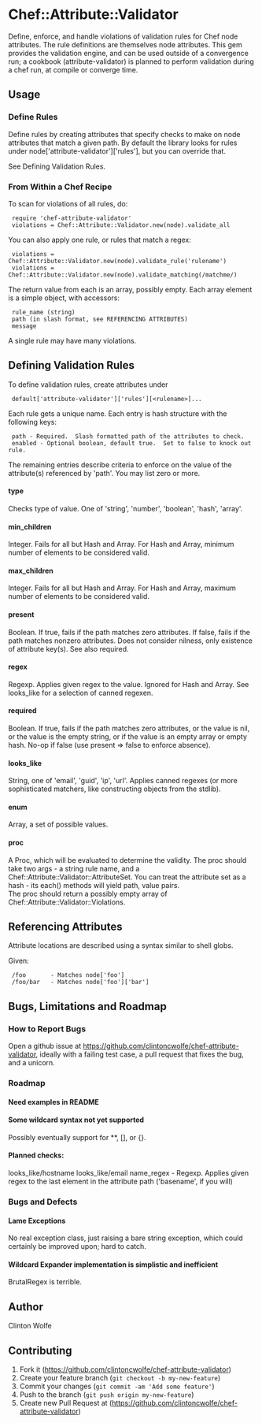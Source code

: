 # Chef::Attribute::Validator

Define, enforce, and handle violations of validation rules for Chef node
attributes.  The rule definitions are themselves node attributes.  This 
gem provides the validation engine, and can be used outside of a 
convergence run; a cookbook (attribute-validator) is planned to perform
validation during a chef run, at compile or converge time.

## Usage

### Define Rules

Define rules by creating attributes that specify checks to make on node 
attributes that match a given path.  By default the library looks for rules
under node['attribute-validator']['rules'], but you can override that.

See Defining Validation Rules.

### From Within a Chef Recipe

To scan for violations of all rules, do:

     require 'chef-attribute-validator'
     violations = Chef::Attribute::Validator.new(node).validate_all

You can also apply one rule, or rules that match a regex:

     violations = Chef::Attribute::Validator.new(node).validate_rule('rulename')
     violations = Chef::Attribute::Validator.new(node).validate_matching(/matchme/)

The return value from each is an array, possibly empty.  Each array element is a simple object, with accessors:

     rule_name (string)
     path (in slash format, see REFERENCING ATTRIBUTES)
     message

A single rule may have many violations.

## Defining Validation Rules

To define validation rules, create attributes under 

     default['attribute-validator']['rules'][<rulename>]...

Each rule gets a unique name.  Each entry is hash structure with the following keys:

     path - Required.  Slash formatted path of the attributes to check.  
     enabled - Optional boolean, default true.  Set to false to knock out rule.

The remaining entries describe criteria to enforce on the value of the attribute(s) 
referenced by 'path'.  You may list zero or more.

#### type 

Checks type of value.  One of 'string', 'number', 'boolean', 'hash', 'array'.

#### min_children

Integer.  Fails for all but Hash and Array.  For Hash and Array, minimum number of elements to be considered valid.

#### max_children 

Integer.  Fails for all but Hash and Array.  For Hash and Array, maximum number of elements to be considered valid.

#### present

Boolean.  If true, fails if the path matches zero attributes.  If false, fails if the path matches nonzero attributes.  Does not consider nilness, only existence of attribute key(s).  See also required.

#### regex

Regexp.  Applies given regex to the value.  Ignored for Hash and Array.  See looks_like for a selection of canned regexen.

#### required

Boolean.  If true, fails if the path matches zero attributes, or the value is nil, or the value is the empty string, or if the value is an empty array or empty hash.  No-op if false (use present => false to enforce absence).

#### looks_like

String, one of 'email', 'guid', 'ip', 'url'.  Applies canned regexes (or more sophisticated matchers, like constructing objects from the stdlib).

#### enum

Array, a set of possible values.

#### proc 

A Proc, which will be evaluated to determine the validity.  The proc should take two args - a string rule name, and a Chef::Attribute::Validator::AttributeSet.  You can treat the attribute set as a hash - its each() methods will yield path, value pairs.  
The proc should return a possibly empty array of Chef::Attribute::Validator::Violations.

## Referencing Attributes

Attribute locations are described using a syntax similar to shell globs.

Given:

     /foo       - Matches node['foo']
     /foo/bar   - Matches node['foo']['bar']

## Bugs, Limitations and Roadmap

### How to Report Bugs

Open a github issue at https://github.com/clintoncwolfe/chef-attribute-validator, ideally with a failing test case, a pull request that fixes the bug, and a unicorn.

### Roadmap

#### Need examples in README

#### Some wildcard syntax not yet supported

Possibly eventually support for **, [<charclass>], or {<alternatives>}.

#### Planned checks:

   looks_like/hostname
   looks_like/email
   name_regex - Regexp.  Applies given regex to the last element in the attribute path ('basename', if you will)   

### Bugs and Defects

#### Lame Exceptions

No real exception class, just raising a bare string exception, which could certainly be improved upon; hard to catch.

#### Wildcard Expander implementation is simplistic and inefficient

BrutalRegex is terrible.


## Author

Clinton Wolfe

## Contributing

1. Fork it (https://github.com/clintoncwolfe/chef-attribute-validator)
2. Create your feature branch (`git checkout -b my-new-feature`)
3. Commit your changes (`git commit -am 'Add some feature'`)
4. Push to the branch (`git push origin my-new-feature`)
5. Create new Pull Request at (https://github.com/clintoncwolfe/chef-attribute-validator)
